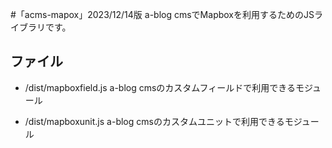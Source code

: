 #「acms-mapox」2023/12/14版
a-blog cmsでMapboxを利用するためのJSライブラリです。

## ファイル
- /dist/mapboxfield.js
a-blog cmsのカスタムフィールドで利用できるモジュール

- /dist/mapboxunit.js
a-blog cmsのカスタムユニットで利用できるモジュール
